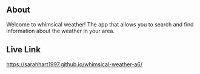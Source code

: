 ## About
Welcome to whimsical weather! The app that allows you to search and find information about the weather in your area. 

## Live Link
https://sarahhart1997.github.io/whimsical-weather-a6/ 